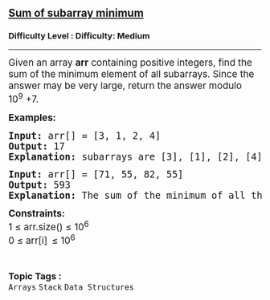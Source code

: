 <h2><a href="https://www.geeksforgeeks.org/problems/sum-of-subarray-minimum/1about:blank">Sum of subarray minimum</a></h2><h3>Difficulty Level : Difficulty: Medium</h3><hr><div class="problems_problem_content__Xm_eO"><p><span style="font-size: 14pt;">Given an array <strong>a</strong><strong>rr</strong> containing positive integers, find the sum of the minimum element of all subarrays. Since the answer may be very large, return the answer modulo 10<sup>9</sup>&nbsp;+7.&nbsp;</span></p>
<p><span style="font-size: 14pt;"><strong>Examples:</strong></span></p>
<pre><span style="font-size: 14pt;"><strong>Input: </strong>arr[] = [3, 1, 2, 4]<br><strong>Output: </strong>17<br><strong>Explanation:</strong> subarrays are [3], [1], [2], [4], [3, 1], [1, 2], [2, 4], [3, 1, 2], [1, 2, 4], [3, 1, 2, 4]. Minimums are 3 , 1 , 2 , 4 , 1 , 1 , 2 , 1 , 1 , 1 ans sum of all these are 17.</span></pre>
<pre><span style="font-size: 14pt;"><strong>Input: </strong>arr[] = [71, 55, 82, 55]<br><strong>Output: </strong>593<br><strong>Explanation: </strong>The sum of the minimum of all the subarrays are 593.</span></pre>
<p><span style="font-size: 14pt;"><strong>Constraints:</strong><br>1 ≤ arr.size() ≤ 10<sup>6</sup><br>0 ≤ arr[i]<sub>&nbsp;&nbsp;</sub>≤ 10<sup>6</sup></span></p></div><br><p><span style=font-size:18px><strong>Topic Tags : </strong><br><code>Arrays</code>&nbsp;<code>Stack</code>&nbsp;<code>Data Structures</code>&nbsp;